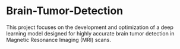 # Brain-Tumor-Detection
This project focuses on the development and optimization of a deep learning model designed for highly accurate brain tumor detection in Magnetic Resonance Imaging (MRI) scans.

